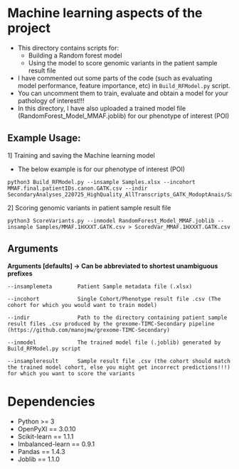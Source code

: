 # Machine learning aspects of the project 

- This directory contains scripts for:
  * Building a Random forest model
  * Using the model to score genomic variants in the patient sample result file
- I have commented out some parts of the code (such as evaluating model performance, feature importance, etc) in `Build_RFModel.py` script.
- You can uncomment them to train, evaluate and obtain a model for your pathology of interest!!!
- In this directory, I have also uploaded a trained model file (RandomForest_Model_MMAF.joblib) for our phenotype of interest (POI)


## Example Usage:

1] Training and saving the Machine learning model 
- The below example is for our phenotype of interest (POI)

```console
python3 Build_RFModel.py --insample Samples.xlsx --incohort MMAF.final.patientIDs.canon.GATK.csv --indir SecondaryAnalyses_220725_HighQuality_AllTranscripts_GATK_ModoptAnais/Samples/
```


2] Scoring genomic variants in patient sample result file 

```console
python3 ScoreVariants.py --inmodel RandomForest_Model_MMAF.joblib --insample Samples/MMAF.1HXXXT.GATK.csv > ScoredVar_MMAF.1HXXXT.GATK.csv
```

## Arguments

**Arguments [defaults] -> Can be abbreviated to shortest unambiguous prefixes**

```shell
--insamplemeta        Patient Sample metadata file (.xlsx)

--incohort            Single Cohort/Phenotype result file .csv (The cohort for which you would want to train model)

--indir               Path to the directory containing patient sample result files .csv produced by the grexome-TIMC-Secondary pipeline (https://github.com/manojmw/grexome-TIMC-Secondary)

--inmodel             The trained model file (.joblib) generated by Build_RFModel.py script

--insampleresult      Sample result file .csv (the cohort should match the trained model cohort, else you might get incorrect predictions!!!) for which you want to score the variants
```

# Dependencies

- Python >= 3
- OpenPyXl == 3.0.10
- Scikit-learn == 1.1.1
- Imbalanced-learn == 0.9.1
- Pandas == 1.4.3
- Joblib == 1.1.0
